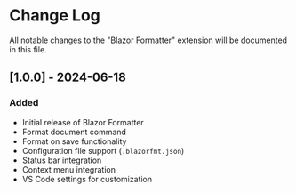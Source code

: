 # Change Log

All notable changes to the "Blazor Formatter" extension will be documented in this file.

## [1.0.0] - 2024-06-18

### Added
- Initial release of Blazor Formatter
- Format document command
- Format on save functionality
- Configuration file support (`.blazorfmt.json`)
- Status bar integration
- Context menu integration
- VS Code settings for customization
